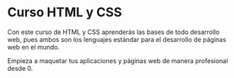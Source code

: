 
# Curso HTML y CSS 

Con este curso de HTML y CSS aprenderás las bases de todo desarrollo web, pues ambos son los lenguajes estándar para el desarrollo de páginas web en el mundo.

Empieza a maquetar tus aplicaciones y páginas web de manera profesional desde 0.
